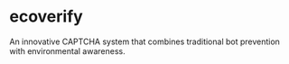 # ecoverify
An innovative CAPTCHA system that combines traditional bot prevention with environmental awareness.
